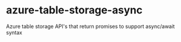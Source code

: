 # azure-table-storage-async
Azure table storage API's that return promises to support async/await syntax
